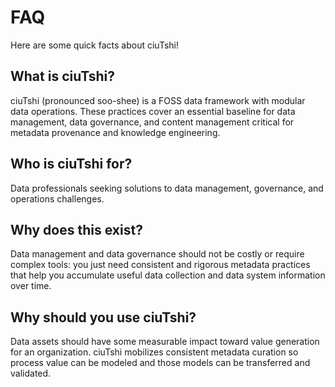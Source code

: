 # FAQ

Here are some quick facts about ciuTshi!

## What is ciuTshi?

ciuTshi (pronounced soo-shee) is a FOSS data framework with modular data operations. These practices cover an essential baseline for data management, data governance, and content management critical for metadata provenance and knowledge engineering.

## Who is ciuTshi for?

Data professionals seeking solutions to data management, governance, and operations challenges.

## Why does this exist?

Data management and data governance should not be costly or require complex tools: you just need consistent and rigorous metadata practices that help you accumulate useful data collection and data system information over time.

## Why should you use ciuTshi?

Data assets should have some measurable impact toward value generation for an organization. ciuTshi mobilizes consistent metadata curation so process value can be modeled and those models can be transferred and validated.
